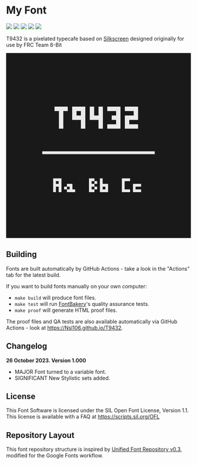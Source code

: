 # My Font

[![][Fontbakery]](https://Nsl106.github.io/T9432/fontbakery/fontbakery-report.html)
[![][Universal]](https://Nsl106.github.io/T9432/fontbakery/fontbakery-report.html)
[![][GF Profile]](https://Nsl106.github.io/T9432/fontbakery/fontbakery-report.html)
[![][Outline Correctness]](https://Nsl106.github.io/T9432/fontbakery/fontbakery-report.html)
[![][Shaping]](https://Nsl106.github.io/T9432/fontbakery/fontbakery-report.html)

[Fontbakery]: https://img.shields.io/endpoint?url=https%3A%2F%2Fraw.githubusercontent.com%2FNsl106%2FT9432%2Fgh-pages%2Fbadges%2Foverall.json
[GF Profile]: https://img.shields.io/endpoint?url=https%3A%2F%2Fraw.githubusercontent.com%2FNsl106%2FT9432%2Fgh-pages%2Fbadges%2FGoogleFonts.json
[Outline Correctness]: https://img.shields.io/endpoint?url=https%3A%2F%2Fraw.githubusercontent.com%2FNsl106%2FT9432%2Fgh-pages%2Fbadges%2FOutlineCorrectnessChecks.json
[Shaping]: https://img.shields.io/endpoint?url=https%3A%2F%2Fraw.githubusercontent.com%2FNsl106%2FT9432%2Fgh-pages%2Fbadges%2FShapingChecks.json
[Universal]: https://img.shields.io/endpoint?url=https%3A%2F%2Fraw.githubusercontent.com%2FNsl106%2FT9432%2Fgh-pages%2Fbadges%2FUniversal.json

T9432 is a pixelated typecafe based on [Silkscreen](https://github.com/googlefonts/silkscreen/) designed originally for use by FRC Team 8-Bit


![](documentation/image.png)


## Building

Fonts are built automatically by GitHub Actions - take a look in the "Actions" tab for the latest build.

If you want to build fonts manually on your own computer:

* `make build` will produce font files.
* `make test` will run [FontBakery](https://github.com/googlefonts/fontbakery)'s quality assurance tests.
* `make proof` will generate HTML proof files.

The proof files and QA tests are also available automatically via GitHub Actions - look at https://Nsl106.github.io/T9432.

## Changelog

**26 October 2023. Version 1.000**
- MAJOR Font turned to a variable font.
- SIGNIFICANT New Stylistic sets added.

## License

This Font Software is licensed under the SIL Open Font License, Version 1.1.
This license is available with a FAQ at
https://scripts.sil.org/OFL

## Repository Layout

This font repository structure is inspired by [Unified Font Repository v0.3](https://github.com/unified-font-repository/Unified-Font-Repository), modified for the Google Fonts workflow.
